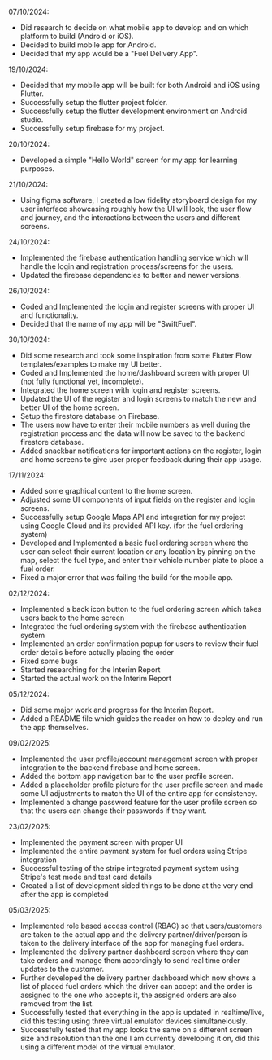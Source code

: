 07/10/2024:

+ Did research to decide on what mobile app to develop and on which platform to build (Android or iOS).
+ Decided to build mobile app for Android. 
+ Decided that my app would be a "Fuel Delivery App".

19/10/2024:

+ Decided that my mobile app will be built for both Android and iOS using Flutter. 
+ Successfully setup the flutter project folder. 
+ Successfully setup the flutter development environment on Android studio. 
+ Successfully setup firebase for my project. 

20/10/2024:

+ Developed a simple "Hello World" screen for my app for learning purposes. 

21/10/2024:

+ Using figma software, I created a low fidelity storyboard design for my user interface showcasing roughly how the UI will look, the user flow and journey, and the interactions between the users and different screens.

24/10/2024:

+ Implemented the firebase authentication handling service which will handle the login and registration process/screens for the users.
+ Updated the firebase dependencies to better and newer versions. 

26/10/2024:

+ Coded and Implemented the login and register screens with proper UI and functionality. 
+ Decided that the name of my app will be "SwiftFuel".

30/10/2024:

+ Did some research and took some inspiration from some Flutter Flow templates/examples to make my UI better.
+ Coded and Implemented the home/dashboard screen with proper UI (not fully functional yet, incomplete).
+ Integrated the home screen with login and register screens. 
+ Updated the UI of the register and login screens to match the new and better UI of the home screen. 
+ Setup the firestore database on Firebase. 
+ The users now have to enter their mobile numbers as well during the registration process and the data will now be saved to the backend firestore database. 
+ Added snackbar notifications for important actions on the register, login and home screens to give user proper feedback during their app usage. 

17/11/2024:

+ Added some graphical content to the home screen.
+ Adjusted some UI components of input fields on the register and login screens.
+ Successfully setup Google Maps API and integration for my project using Google Cloud and its provided API key. (for the fuel ordering system)
+ Developed and Implemented a basic fuel ordering screen where the user can select their current location or any location by pinning on the map, select the fuel type, and enter their vehicle number plate to place a fuel order. 
+ Fixed a major error that was failing the build for the mobile app. 

02/12/2024:

+ Implemented a back icon button to the fuel ordering screen which takes users back to the home screen
+ Integrated the fuel ordering system with the firebase authentication system
+ Implemented an order confirmation popup for users to review their fuel order details before actually placing the order
+ Fixed some bugs
+ Started researching for the Interim Report
+ Started the actual work on the Interim Report

05/12/2024:

+ Did some major work and progress for the Interim Report.
+ Added a README file which guides the reader on how to deploy and run the app themselves. 

09/02/2025:

+ Implemented the user profile/account management screen with proper integration to the backend firebase and home screen. 
+ Added the bottom app navigation bar to the user profile screen.
+ Added a placeholder profile picture for the user profile screen and made some UI adjustments to match the UI of the entire app for consistency.
+ Implemented a change password feature for the user profile screen so that the users can change their passwords if they want.

23/02/2025:

+ Implemented the payment screen with proper UI
+ Implemented the entire payment system for fuel orders using Stripe integration
+ Successful testing of the stripe integrated payment system using Stripe's test mode and test card details
+ Created a list of development sided things to be done at the very end after the app is completed 

05/03/2025:

+ Implemented role based access control (RBAC) so that users/customers are taken to the actual app and the delivery partner/driver/person is taken to the delivery interface of the app for managing fuel orders.
+ Implemented the delivery partner dashboard screen where they can take orders and manage them accordingly to send real time order updates to the customer. 
+ Further developed the delivery partner dashboard which now shows a list of placed fuel orders which the driver can accept and the order is assigned to the one who accepts it, the assigned orders are also removed from the list.
+ Successfully tested that everything in the app is updated in realtime/live, did this testing using three virtual emulator devices simultaneiously.
+ Successfully tested that my app looks the same on a different screen size and resolution than the one I am currently developing it on, did this using a different model of the virtual emulator. 



















 



